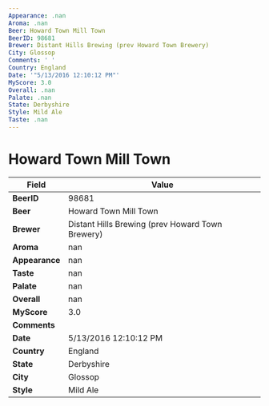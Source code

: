 ```yaml
---
Appearance: .nan
Aroma: .nan
Beer: Howard Town Mill Town
BeerID: 98681
Brewer: Distant Hills Brewing (prev Howard Town Brewery)
City: Glossop
Comments: ' '
Country: England
Date: '"5/13/2016 12:10:12 PM"'
MyScore: 3.0
Overall: .nan
Palate: .nan
State: Derbyshire
Style: Mild Ale
Taste: .nan
---
```


# Howard Town Mill Town

| Field         | Value |
|---------------|-------|
| **BeerID** | 98681 |
| **Beer** | Howard Town Mill Town |
| **Brewer** | Distant Hills Brewing (prev Howard Town Brewery) |
| **Aroma** | nan |
| **Appearance** | nan |
| **Taste** | nan |
| **Palate** | nan |
| **Overall** | nan |
| **MyScore** | 3.0 |
| **Comments** |   |
| **Date** | 5/13/2016 12:10:12 PM |
| **Country** | England |
| **State** | Derbyshire |
| **City** | Glossop |
| **Style** | Mild Ale |
